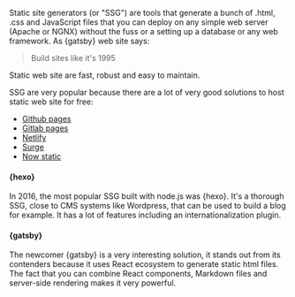 Static site generators (or "SSG") are tools that generate a bunch of .html, .css and JavaScript files that you can deploy on any simple web server (Apache or NGNX) without the fuss or a setting up a database or any web framework.
As {gatsby} web site says:

> Build sites like it's 1995

Static web site are fast, robust and easy to maintain.

SSG are very popular because there are a lot of very good solutions to host static web site for free:

* [Github pages](https://pages.github.com/)
* [Gitlab pages](http://pages.gitlab.io/)
* [Netlify](https://www.netlify.com/)
* [Surge](https://surge.sh/)
* [Now static](https://zeit.co/blog/now-static)

#### {hexo}

In 2016, the most popular SSG built with node.js was {hexo}. It's a thorough SSG, close to CMS systems like Wordpress, that can be used to build a blog for example.
It has a lot of features including an internationalization plugin.

#### {gatsby}

The newcomer {gatsby} is a very interesting solution, it stands out from its contenders because it uses React ecosystem to generate static html files. The fact that you can combine React components, Markdown files and server-side rendering makes it very powerful.
